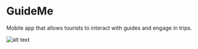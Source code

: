 # GuideMe
Mobile app that allows tourists to interact with guides and engage in trips.


![alt text](https://github.com/AlessioLuciani/GuideMe/blob/dev/assets/preview/1.png)
